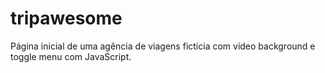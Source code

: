 # tripawesome
Página inicial de uma agência de viagens fictícia com vídeo background e toggle menu com JavaScript.
